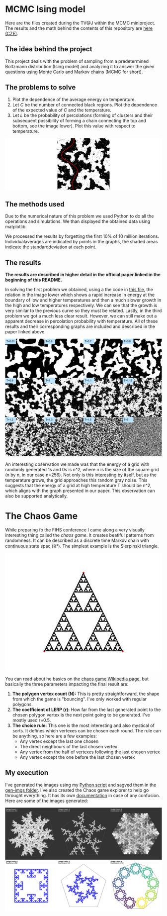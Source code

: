# MCMC Ising model

Here are the files created during the TV@J within the MCMC miniproject. The results and the math behind the contents of this repository are [here (CZE)](https://tydenvedy.fjfi.cvut.cz/fyztyd/fyztyd/uploadsb/files/montemarkov_xx_180624_2316.pdf).

## The idea behind the project

This project deals with the problem of sampling from a predetermined Boltzmann distribution (Ising model) and analyzing it to answer the given questions using Monte Carlo and Markov chains (MCMC for short). 

## The problems to solve

1. Plot the dependence of the average energy on temperature.
2. Let _C_ be the number of connected black regions. Plot the
dependence of the expected value of _C_ and the temperature.
3. Let _L_ be the probability of percolations (forming of clusters
and their subsequent possibility of forming a chain connecting
the top and bottom, see the image lower). Plot this value with respect
to temperature. 

![Example of a square with the percolation highlighted.](/poster/imgs/perkolace-centered.png)
 
## The methods used

Due to the numerical nature of this problem we used Python to do all the operations and simulations. We than displayed the obtained data using matplotlib.

We processed the results by forgetting the first 10% of 10 million iterations. Individualaverages are indicated by points in the graphs, the shaded areas indicate the standarddeviation at each point.

## The results

__The results are described in higher detail in the official paper linked in the beginning of this README.__

In solving the first problem we obtained, using a the code in [this file](/poster/python-main/energie_na_teplote.py), the relation in the image lower which shows a rapid increase in energy at the boundary of low and higher temperatures and then a much slower growth in the high and low temperatures respectively. We can see that the growth is very similar to the previous curve so they must be related. Lastly, in the third problem we got a much less clear result. However, we can still make out a apparent decrease in percolation probability with temperature. All of these results and their corresponding graphs are included and described in the paper linked above.

![12 final states with growing temperature](/poster/imgs/deconstructed-gif.png)

An interesting observation we made was that the energy of a grid with randomly generated 1s and 0s is n^2, where n is the size of the square grid (n by n, in our case n=256). Not only is this interesting by itself, but as the temperature grows, the grid approaches this random gray noise. This suggests that the energy of a grid at high temperature T should be n^2, which aligns with the graph presented in our paper. This observation can also be supported analytically.

# The Chaos Game

While preparing fo the FIHS conference I came along a very visually interesting thing called the _chaos game_. It creates beatiful patterns from randomness. It can be described as a  discrete time Markov chain with continuous state spac (ℝ²). The simplest example is the Sierpinski triangle.

![Image of the Sierpinski triangle, a nested triangle fractal](/chaos-game/gen-imgs/sierpinskis/sierpinski.png)

You can read about he basics on the [chaos game Wikipedia page](https://en.wikipedia.org/wiki/Chaos_game), but basically the three parameters impacting the final result are:

1. __The polygon vertex count (N):__ This is pretty straightforward, the shape from which the game is "bouncing". I've only worked with regular polygons.
2. __The coefficient of LERP (r):__ How far from the last generated point to the chosen polygon vertex is the next point going to be generated. I've mostly used r=0.5.
3. __The choice rule:__ This one is the most interesting and also mystical of sorts. It defines which vertexes can be chosen each round. The rule can be anything, so here are a few examples:
    + Any vertex except the last one chosen
    + The direct neighbours of the last chosen vertex
    + Any vertex from the half of vertexes following the last chosen vertex 
    + Any vertex except the one before the last chosen vertex

## My execution
I've generated the images using my [Python script](chaos-game/chaos-game-ext.py) and sagved them in the [gen-imgs folder](chaos-game/gen-imgs). I've also created the Chaos game explorer to help go throught everything. It has its own [documentation](chaos-game/ch-g-explorer/usage.md) in case of any confusion. Here are some of the images generated:

![A few example generation images](poster/imgs/chaos-game-readme-exm.png)